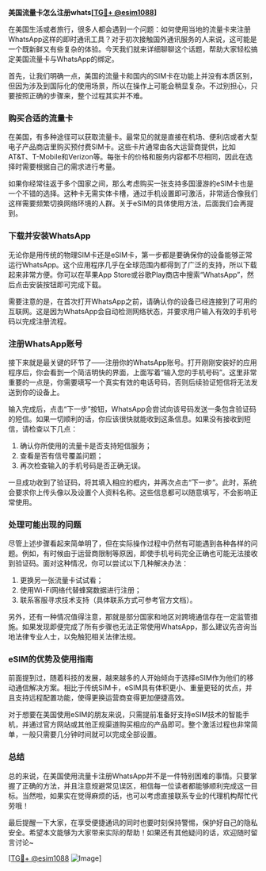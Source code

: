 **美国流量卡怎么注册whats[[TG💪+ @esim1088](https://t.me/s/esim1088)]**

在美国生活或者旅行，很多人都会遇到一个问题：如何使用当地的流量卡来注册WhatsApp这样的即时通讯工具？对于初次接触国外通讯服务的人来说，这可能是一个既新鲜又有些复杂的体验。今天我们就来详细聊聊这个话题，帮助大家轻松搞定美国流量卡与WhatsApp的绑定。

首先，让我们明确一点，美国的流量卡和国内的SIM卡在功能上并没有本质区别，但因为涉及到国际化的使用场景，所以在操作上可能会稍显复杂。不过别担心，只要按照正确的步骤来，整个过程其实并不难。

### **购买合适的流量卡**
在美国，有多种途径可以获取流量卡。最常见的就是直接在机场、便利店或者大型电子产品商店里购买预付费SIM卡。这些卡片通常由各大运营商提供，比如AT&T、T-Mobile和Verizon等。每张卡的价格和服务内容都不尽相同，因此在选择时需要根据自己的需求进行考量。

如果你经常往返于多个国家之间，那么考虑购买一张支持多国漫游的eSIM卡也是一个不错的选择。这种卡无需实体卡槽，通过手机设置即可激活，非常适合像我们这样需要频繁切换网络环境的人群。关于eSIM的具体使用方法，后面我们会再提到。

### **下载并安装WhatsApp**
无论你是用传统的物理SIM卡还是eSIM卡，第一步都是要确保你的设备能够正常运行WhatsApp。这个应用程序几乎在全球范围内都得到了广泛的支持，所以下载起来非常方便。你可以在苹果App Store或谷歌Play商店中搜索“WhatsApp”，然后点击安装按钮即可完成下载。

需要注意的是，在首次打开WhatsApp之前，请确认你的设备已经连接到了可用的互联网。这是因为WhatsApp会自动检测网络状态，并要求用户输入有效的手机号码以完成注册流程。

### **注册WhatsApp账号**
接下来就是最关键的环节了——注册你的WhatsApp账号。打开刚刚安装好的应用程序后，你会看到一个简洁明快的界面，上面写着“输入您的手机号码”。这里非常重要的一点是，你需要填写一个真实有效的电话号码，否则后续验证短信将无法发送到你的设备上。

输入完成后，点击“下一步”按钮，WhatsApp会尝试向该号码发送一条包含验证码的短信。如果一切顺利的话，你应该很快就能收到这条信息。如果没有接收到短信，请检查以下几点：

1. 确认你所使用的流量卡是否支持短信服务；
2. 查看是否有信号覆盖问题；
3. 再次检查输入的手机号码是否正确无误。

一旦成功收到了验证码，将其填入相应的框内，并再次点击“下一步”。此时，系统会要求你上传头像以及设置个人资料名称。这些信息都可以随意填写，不会影响正常使用。

### **处理可能出现的问题**
尽管上述步骤看起来简单明了，但在实际操作过程中仍然有可能遇到各种各样的问题。例如，有时候由于运营商限制等原因，即使手机号码完全正确也可能无法接收到验证码。面对这种情况，你可以尝试以下几种解决办法：

1. 更换另一张流量卡试试看；
2. 使用Wi-Fi网络代替蜂窝数据进行注册；
3. 联系客服寻求技术支持（具体联系方式可参考官方文档）。

另外，还有一种情况值得注意，那就是部分国家和地区对跨境通信存在一定监管措施。如果发现即便完成了所有步骤也无法正常使用WhatsApp，那么建议先咨询当地法律专业人士，以免触犯相关法律法规。

### **eSIM的优势及使用指南**
前面提到过，随着科技的发展，越来越多的人开始倾向于选择eSIM作为他们的移动通信解决方案。相比于传统SIM卡，eSIM具有体积更小、重量更轻的优点，并且支持远程配置功能，使得更换运营商变得更加便捷高效。

对于想要在美国使用eSIM的朋友来说，只需提前准备好支持eSIM技术的智能手机，并通过官方网站或其他正规渠道购买相应的产品即可。整个激活过程也非常简单，一般只需要几分钟时间就可以完成全部设置。

### **总结**
总的来说，在美国使用流量卡注册WhatsApp并不是一件特别困难的事情。只要掌握了正确的方法，并且注意规避常见误区，相信每一位读者都能够顺利完成这一目标。当然啦，如果实在觉得麻烦的话，也可以考虑直接联系专业的代理机构帮忙代劳哦！

最后提醒一下大家，在享受便捷通讯的同时也要时刻保持警惕，保护好自己的隐私安全。希望本文能够为大家带来实际的帮助！如果还有其他疑问的话，欢迎随时留言讨论~

[[TG💪+ @esim1088](https://t.me/s/esim1088) ![Image](https://i.postimg.cc/4NQfJmqS/Snipaste-2025-05-13-00-14-12.png)]